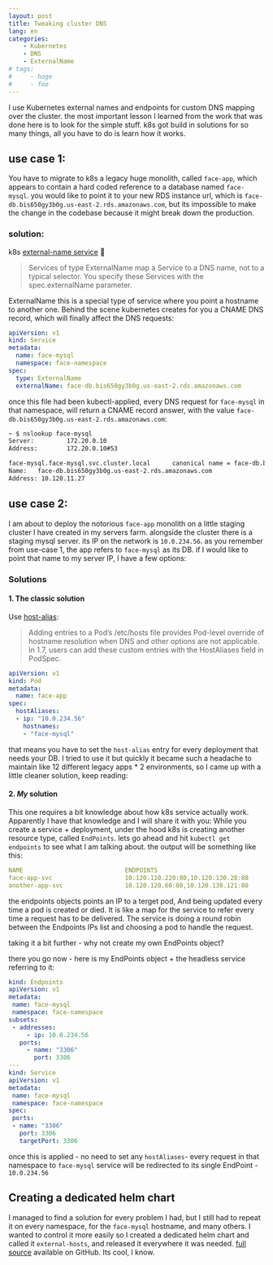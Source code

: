 ```yaml
---
layout: post
title: Tweaking cluster DNS
lang: en
categories:
    - Kubernetes
    - DNS
    - ExternalName
# tags:
#     - hoge
#     - foo
---
```


I use Kubernetes external names and endpoints for custom DNS mapping over the cluster. the most important lesson I learned from the work that was done here is to look for the simple stuff. k8s got build in solutions for so many things, all you have to do is learn how it works.

## use case 1:

You have to migrate to k8s a legacy huge monolith, called `face-app`, which appears to contain a hard coded reference to a database named `face-mysql`. you would like to point it to your new RDS instance url, which is `face-db.bis650gy3b0g.us-east-2.rds.amazonaws.com`, but its impossible to make the change in the codebase because it might break down the production.

### solution: 

k8s [external-name service](https://kubernetes.io/docs/concepts/services-networking/service/#externalname) :tada:

>Services of type ExternalName map a Service to a DNS name, not to a typical selector. You specify these Services with the spec.externalName parameter.

ExternalName this is a special type of service where you point a hostname to another one.
Behind the scene kubernetes creates for you a CNAME DNS record, which will finally affect the DNS requests:

```yaml
apiVersion: v1
kind: Service
metadata:
  name: face-mysql
  namespace: face-namespace
spec:
  type: ExternalName
  externalName: face-db.bis650gy3b0g.us-east-2.rds.amazonaws.com
```	
  
once this file had been kubectl-applied, every DNS request for `face-mysql` in that namespace, will return a CNAME record answer, with the value `face-db.bis650gy3b0g.us-east-2.rds.amazonaws.com`:


```bash
~ $ nslookup face-mysql
Server:         172.20.0.10 
Address:        172.20.0.10#53

face-mysql.face-mysql.svc.cluster.local      canonical name = face-db.bis650gy3b0g.us-east-2.rds.amazonaws.com.
Name:   face-db.bis650gy3b0g.us-east-2.rds.amazonaws.com
Address: 10.120.11.27
```

## use case 2: 
I am about to deploy the notorious `face-app` monolith on a little staging cluster I have created in my servers farm. alongside the cluster there is a staging mysql server. its IP on the network is `10.0.234.56`.
as you remember from use-case 1, the app refers to `face-mysql` as its DB. if I would like to point that name to my server IP, I have a few options:

### Solutions

#### 1. The classic solution
Use [host-alias](https://kubernetes.io/docs/concepts/services-networking/add-entries-to-pod-etc-hosts-with-host-aliases/#adding-additional-entries-with-hostaliases):

>Adding entries to a Pod’s /etc/hosts file provides Pod-level override of hostname resolution when DNS and other options are not applicable. In 1.7, users can add these custom entries with the HostAliases field in PodSpec.

```yaml
apiVersion: v1
kind: Pod
metadata:
  name: face-app
spec:
  hostAliases:
  - ip: "10.0.234.56"
    hostnames:
    - "face-mysql"
```

that means you have to set the `host-alias` entry for every deployment that needs your DB. I tried to use it but quickly it became such a headache to maintain like 12 different legacy apps * 2 environments, so I came up with a little cleaner solution, keep reading:

#### 2. *My* solution

This one requires a bit knowledge about how k8s service actually work. Apparently I have that knowledge and I will share it with you:
While you create a service + deployment, under the hood k8s is creating another resource type, called `EndPoints`. lets go ahead and hit `kubectl get endpoints` to see what I am talking about. the output will be something like this:

```yaml
NAME							ENDPOINTS                                AGE
face-app-svc					10.120.110.220:80,10.120.130.28:80       2d8h
another-app-svc					10.120.120.60:80,10.120.130.121:80       2d8h
```

the endpoints objects points an IP to a terget pod, And being updated every time a pod is created or died. It is like a map for the service to refer every time a request has to be delivered. The service is doing a round robin between the Endpoints IPs list and choosing a pod to handle the request.

taking it a bit further - why not create my own EndPoints object?

there you go now - here is my EndPoints object + the headless service referring to it:

```yaml
kind: Endpoints
apiVersion: v1
metadata:
 name: face-mysql
 namespace: face-namespace
subsets:
 - addresses:
     - ip: 10.0.234.56
   ports:
     - name: "3306"
       port: 3306
---
kind: Service
apiVersion: v1
metadata:
 name: face-mysql
 namespace: face-namespace
spec:
 ports:
 - name: "3306"
   port: 3306
   targetPort: 3306
```
once this is applied - no need to set any `hostAliases`- every request in that namespace to `face-mysql` service will be redirected to its single EndPoint - `10.0.234.56`

## Creating a dedicated helm chart
I managed to find a solution for every problem I had, but I still had to repeat it on every namespace, for the `face-mysql` hostname, and many others.
I wanted to control it more easily so I created a dedicated helm chart and called it `external-hosts`, and released it everywhere it was needed. 
[full source](https://gist.github.com/Efrat19/9a428d3730f859e2bf43c7b98587737a) available on GitHub. 
Its cool, I know.



